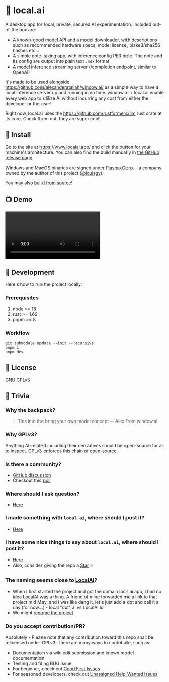 # 🎒 local.ai

A desktop app for local, private, secured AI experimentation. Included out-of-the box are:
- A known-good model API and a model downloader, with descriptions such as recommended hardware specs, model license, blake3/sha256 hashes etc...
- A simple note-taking app, with inference config PER note. The note and its config are output into plain text `.mdx` format
- A model inference streaming server (/completion endpoint, similar to OpenAI)

It's made to be used alongside https://github.com/alexanderatallah/window.ai/ as a simple way to have a local inference server up and running in no time. window.ai + local.ai enable every web app to utilize AI without incurring any cost from either the developer or the user!

Right now, local.ai uses the https://github.com/rustformers/llm rust crate at its core. Check them out, they are super cool!

## 🚀 Install

Go to the site at https://www.localai.app/ and click the button for your machine's architecture. You can also find the build manually in [the GitHub release page](https://github.com/louisgv/local.ai/releases).

Windows and MacOS binaries are signed under [Plasmo Corp.](https://www.plasmo.com/) -  a company owned by the author of this project ([@louisgv](https://github.com/louisgv/)). 

You may also [build from source](#-development)!

## 📺 Demo

<!-- https://github.com/louisgv/local.ai/assets/6723574/900f6d83-0867-4aa1-886a-e3c59b144864 -->
<video src="https://github.com/louisgv/local.ai/assets/6723574/ba4a04dc-5087-4725-b619-165ad774aedd" controls="controls" style="max-width: 470px;">
</video>

<!-- https://github.com/louisgv/local.ai/assets/6723574/c56400b4-4520-47da-80fb-ab8552a2683b
 -->

## 🧵 Development

Here's how to run the project locally:

### Prerequisites

1. node >= 18
2. rust >= 1.69
3. pnpm >= 8

### Workflow

```
git submodule update --init --recursive
pnpm i
pnpm dev
```

## 🪪 License

[GNU GPLv3](./LICENSE)

## 🤔 Trivia

### Why the backpack?

> Ties into the bring your own model concept -- Alex from window.ai

### Why GPLv3?

Anything AI-related including their derivatives should be open-source for all to inspect. GPLv3 enforces this chain of open-source.

### Is there a community?

- [GitHub discussion](https://github.com/louisgv/local.ai/discussions)
- Checkout this [poll](https://github.com/louisgv/local.ai/discussions/51)

### Where should I ask question?

- [Here](https://github.com/louisgv/local.ai/discussions/categories/q-a)

### I made something with `local.ai`, where should I post it?

- [Here](https://github.com/louisgv/local.ai/discussions/categories/show-and-tell)

### I have some nice things to say about `local.ai`, where should I post it?

- [Here](https://github.com/louisgv/local.ai/discussions/categories/nice-tokens)
- Also, consider giving the repo a [Star](https://docs.github.com/en/get-started/exploring-projects-on-github/saving-repositories-with-stars) ⭐️

### The naming seems close to [LocalAI](https://github.com/go-skynet/LocalAI)?

- When I first started the project and got the domain localai.app, I had no idea LocalAI was a thing. A friend of mine forwarded me a link to that project mid May, and I was like dang it, let's just add a dot and call it a day (for now...) - local "dot" ai vs LocalAI lol
- We might [rename the project](https://github.com/louisgv/local.ai/discussions/71).

### Do you accept contribution/PR?

Absolutely - Please note that any contribution toward this repo shall be relicensed under GPLv3. There are many ways to contribute, such as:
- Documentation via wiki edit submission and known model documentation
- Testing and filing BUG issue
- For beginner, check out [Good First Issues](https://github.com/louisgv/local.ai/issues?q=is%3Aopen+is%3Aissue+label%3A%22good+first+issue%22)
- For seasoned developers, check out [Unassigned Help Wanted Issues](https://github.com/louisgv/local.ai/issues?q=is%3Aissue+is%3Aopen+label%3A%22help+wanted%22+no%3Aassignee)

